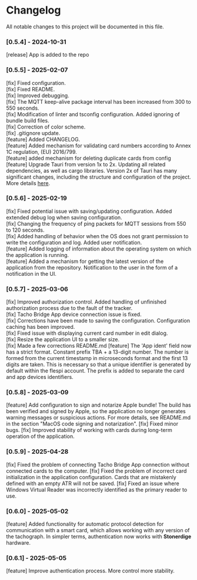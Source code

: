 # Changelog

All notable changes to this project will be documented in this file.

### [0.5.4] - 2024-10-31

[release] App is added to the repo

### [0.5.5] - 2025-02-07

[fix] Fixed configuration.  
[fix] Fixed README.  
[fix] Improved debugging.  
[fix] The MQTT keep-alive package interval has been increased from 300 to 550 seconds.  
[fix] Modification of linter and tsconfig configuration. Added ignoring of bundle build files.  
[fix] Correction of color scheme.  
[fix] .gitignore update.  
[feature] Added CHANGELOG.  
[feature] Added mechanism for validating card numbers according to Annex 1C regulation, (EU) 2016/799.  
[feature] added mechanism for deleting duplicate cards from config  
[feature] Upgrade Tauri from version 1x to 2x. Updating all related dependencies, as well as cargo libraries. Version 2х of Tauri has many significant changes, including the structure and configuration of the project. More details [here](https://v2.tauri.app/start/migrate/from-tauri-1/).

### [0.5.6] - 2025-02-19

[fix] Fixed potential issue with saving/updating configuration. Added extended debug log when saving configuration.  
[fix] Changing the frequency of ping packets for MQTT sessions from 550 to 120 seconds.  
[fix] Added handling of behavior when the OS does not grant permission to write the configuration and log. Added user notification.  
[feature] Added logging of information about the operating system on which the application is running.  
[feature] Added a mechanism for getting the latest version of the application from the repository. Notification to the user in the form of a notification in the UI.   

### [0.5.7] - 2025-03-06

[fix] Improved authorization control. Added handling of unfinished authorization process due to the fault of the tracker.  
[fix] Tacho Bridge App device connection issue is fixed.  
[fix] Corrections have been made to saving the configuration. Configuration caching has been improved.  
[fix] Fixed issue with displaying current card number in edit dialog.  
[fix] Resize the application UI to a smaller size.  
[fix] Made a few corrections README.md
[feature] The 'App ident' field now has a strict format. Constant prefix TBA + a 13-digit number. The number is formed from the current timestamp in microseconds format and the first 13 digits are taken. This is necessary so that a unique identifier is generated by default within the flespi account. The prefix is ​added to separate the card and app devices identifiers.  

### [0.5.8] - 2025-03-09

[feature] Add configuration to sign and notarize Apple bundle! The build has been verified and signed by Apple, so the application no longer generates warning messages or suspicious actions. For more details, see README.md in the section "MacOS code signing and notarization".
[fix] Fixed minor bugs.
[fix] Improved stability of working with cards during long-term operation of the application.

### [0.5.9] - 2025-04-28

[fix] Fixed the problem of connecting Tacho Bridge App connection without connected cards to the computer.
[fix] Fixed the problem of incorrect card initialization in the application configuration. Cards that are mistakenly defined with an empty ATR will not be saved. 
[fix] Fixed an issue where Windows Virtual Reader was incorrectly identified as the primary reader to use.

### [0.6.0] - 2025-05-02

[feature] Added functionality for automatic protocol detection for communication with a smart card, which allows working with any version of the tachograph. In simpler terms, authentication now works with **Stonerdige** hardware.  

### [0.6.1] - 2025-05-05

[feature] Improve authentication process. More control more stability.